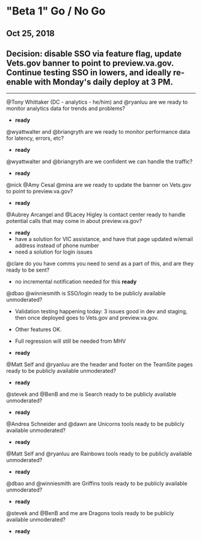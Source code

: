 # "Beta 1" Go / No Go 
## Oct 25, 2018

## Decision: disable SSO via feature flag, update Vets.gov banner to point to preview.va.gov. Continue testing SSO in lowers, and ideally re-enable with Monday's daily deploy at 3 PM.

---

@Tony Whittaker (DC - analytics - he/him) and @ryanluu are we ready to monitor analytics data for trends and problems?
- **ready**

@wyattwalter and @briangryth are we ready to monitor performance data for latency, errors, etc?
- **ready**

@wyattwalter and @briangryth are we confident we can handle the traffic?
- **ready**

@nick @Amy Cesal @mina are we ready to update the banner on Vets.gov to point to preview.va.gov?
- **ready**

@Aubrey Arcangel and @Lacey Higley is contact center ready to handle potential calls that may come in about preview.va.gov?
- **ready**
- have a solution for VIC assistance, and have that page updated w/email address instead of phone number
- need a solution for login issues

@clare do you have comms you need to send as a part of this, and are they ready to be sent?
- no incremental notification needed for this **ready**

@dbao @winniesmith is SSO/login ready to be publicly available unmoderated?
- Validation testing happening today: 3 issues good in dev and staging, then once deployed goes to Vets.gov and preview.va.gov.
- Other features OK.
- Full regression will still be needed from MHV

- **ready**

@Matt Self and @ryanluu are the header and footer on the TeamSite pages ready to be publicly available unmoderated?
- **ready**

@stevek and @BenB and me is Search ready to be publicly available unmoderated?
- **ready**

@Andrea Schneider and @dawn are Unicorns tools ready to be publicly available unmoderated?
- **ready**

@Matt Self and @ryanluu are Rainbows tools ready to be publicly available unmoderated?
- **ready**

@dbao and @winniesmith are Griffins tools ready to be publicly available unmoderated?
- **ready**

@stevek and @BenB and me are Dragons tools ready to be publicly available unmoderated?
- **ready**
